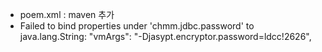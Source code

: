 - poem.xml
  : maven 추가
- Failed to bind properties under 'chmm.jdbc.password' to java.lang.String:
  "vmArgs": "-Djasypt.encryptor.password=ldcc!2626",

